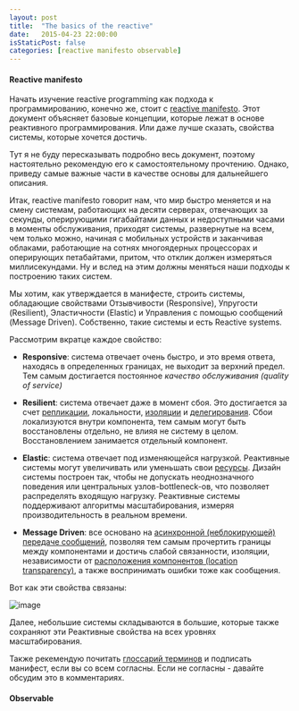 ```yaml
---
layout: post
title:  "The basics of the reactive"
date:   2015-04-23 22:00:00
isStaticPost: false
categories: [reactive manifesto observable]
---
```


#### Reactive manifesto

Начать изучение reactive programming как подхода к программированию, конечно же, стоит с [reactive manifesto](http://www.reactivemanifesto.org/). Этот документ объясняет базовые концепции, которые лежат в основе реактивного программирования. Или даже лучше сказать, свойства системы, которые хочется достичь.

Тут я не буду пересказывать подробно весь документ, поэтому настоятельно рекомендую его к самостоятельному прочтению. Однако, приведу самые важные части в качестве основы для дальнейшего описания.

Итак, reactive manifesto говорит нам, что мир быстро меняется и на смену системам, работающих на десяти серверах, отвечающих за секунды, оперирующими гигабайтами данных и недоступными часами в моменты обслуживания, приходят системы, развернутые на всем, чем только можно, начиная с мобильных устройств и заканчивая облаками, работающие на сотнях многоядерных процессорах и оперирующих петабайтами, притом, что отклик должен измеряться миллисекундами. Ну и вслед на этим должны меняться наши подходы к построению таких систем. 

Мы хотим, как утверждается в манифесте, строить системы, обладающие свойствами Отзывчивости (Responsive), Упругости (Resilient), Эластичности (Elastic) и Управления с помощью сообщений (Message Driven). Собственно, такие системы и есть Reactive systems.

Рассмотрим вкратце каждое свойство:

* **Responsive**: система отвечает очень быстро, и это время ответа, находясь в определенных границах, не выходит за верхний предел. Тем самым достигается постоянное *качество обслуживания (quality of service)*

* **Resilient**: система отвечает даже в момент сбоя. Это достигается за счет [репликации](http://www.reactivemanifesto.org/glossary#Replication), локальности, [изоляции](http://www.reactivemanifesto.org/glossary#Isolation) и [делегирования](http://www.reactivemanifesto.org/glossary#Delegation). Сбои локализуются внутри компонента, тем самым могут быть восстановлены отдельно, не влияя не систему в целом. Восстановлением занимается отдельный компонент.

* **Elastic**: система отвечает под изменяющейся нагрузкой. Реактивные системы могут увеличивать или уменьшать свои [ресурсы](http://www.reactivemanifesto.org/glossary#Resource). Дизайн системы построен так, чтобы не допускать неоднозначного поведения или центральных узлов-bottleneck-ов, что позволяет распределять входящую нагрузку. Реактивные системы поддерживают алгоритмы масштабирования, измеряя производительность в реальном времени.

* **Message Driven**: все основано на [асинхронной (неблокирующей)](http://www.reactivemanifesto.org/glossary#Asynchronous) [передаче сообщений](http://www.reactivemanifesto.org/glossary#Message-Driven), позволяя тем самым прочертить границы между компонентами и достичь слабой связанности, изоляции, независимости от [расположения компонентов (location transparency)](http://www.reactivemanifesto.org/glossary#Location-Transparency), а также воспринимать ошибки тоже как сообщения.

Вот как эти свойства связаны:

![image](http://www.reactivemanifesto.org/images/reactive-traits.svg)

Далее, небольшие системы складываются в большие, которые также сохраняют эти Реактивные свойства на всех уровнях масштабирования. 

Также рекемендую почитать [глоссарий терминов](http://www.reactivemanifesto.org/glossary) и подписать манифест, если вы со всем согласны. Если не согласны - давайте обсудим это в комментариях.

#### Observable